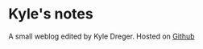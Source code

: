 # Kyle's notes

A small weblog edited by Kyle Dreger. Hosted on [Github](http://github.com/kyledreger)